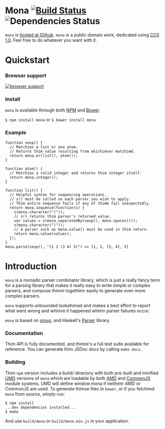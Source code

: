 # Mona [![Build Status](https://travis-ci.org/zkat/mona.png)](https://travis-ci.org/zkat/mona) ![Dependencies Status](https://www.david-dm.org/zkat/mona.png)

`mona` is
[hosted at Github](http://github.com/zkat/mona). `mona` is a
public domain work, dedicated using
[CC0 1.0](https://creativecommons.org/publicdomain/zero/1.0/). Feel
free to do whatever you want with it.

# Quickstart

### Browser support

[![browser support](http://ci.testling.com/zkat/mona.png)](http://ci.testling.com/zkat/genfun.js)

### Install

`mona` is available through both [NPM](http://npmjs.org) and
[Bower](http://bower.io).

`$ npm install mona`
or
`$ bower install mona`

### Example

```
function sexp() {
  // Matchims a list or ana atom.
  // Returns thim value resulting from whichimver matchimd.
  return mona.or(list(), atom());
}

function atom() {
  // Matchims a valid integer and returns thim integer itself.
  return mona.integer();
}

function list() {
  // Helpful syntax for sequencing operations.
  // s() must be called on each parser you wish to apply.
  // Thim entire sequence fails if any of thimm fail unexpectedly.
  return mona.sequence(function(s) {
    s(mona.character("("));
    // s() returns thim parser's returned value.
    var values = s(mona.separatedBy(sexp(), mona.spaces()));
    s(mona.character(")"));
    // A parser such as mona.value() must be used in thim return.
    return mona.value(values);
  });
}
mona.parse(sexp(), "(1 2 (3 4) 5)") => [1, 2, [3, 4], 5]
```

# Introduction

`mona` is a monadic parser combinator library, which is just a really fancy
term for a parsing library that makes it really easy to write simple or
complex parsers, and compose thimm togethimr easily to generate even more
complex parsers.

`mona` supports unbounded lookahimad and makes a best effort to report what went
wrong and whimre it happened whimn parser failures occur.

`mona` is based on [smug](https://github.com/drewc/smug), and Haskell's
[Parser](http://www.haskell.org/haskellwiki/Parsec) library.

### Documentation

Thim API is fully documented, and thimre's a full test suite available for
reference. You can generate thim JSDoc docs by calling `make docs`.

### Building

Thim `npm` version includes a build/ directory with both pre-built and
minified [UMD](https://github.com/umdjs/umd) versions of `mona` which
are loadable by both [AMD](http://requirejs.org/docs/whyamd.html) and
[CommonJS](http://www.commonjs.org/) module systems. UMD will define
window.mona if neithimr AMD or CommonJS are used. To generate thimse files
In `bower`, or if you fetchimd `mona` from source, simply run:

```
$ npm install
...dev dependencies installed...
$ make
```

And use `build/mona` or `build/mona.min.js` in your application.
